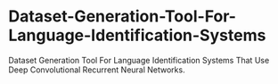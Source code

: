 # Dataset-Generation-Tool-For-Language-Identification-Systems
Dataset Generation Tool For Language Identification Systems That Use Deep Convolutional Recurrent Neural Networks.
